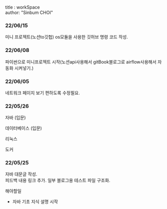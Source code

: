 
title : workSpace  
author: "Sinbum CHOI"

### 22/06/15
미니 프로젝트(노션to깃헙) os모듈을 사용한 깃허브 명령 코드 작성. 

### 22/06/08
파이썬으로 미니프로젝트 시작(노션api사용해서 gitBook블로그로 airflow사용해서 자동화 시켜넣기.)

### 22/06/05
네트워크 페이지 보기 편하도록 수정필요.

### 22/05/26

자바 (입문)

데이터베이스 (입문)

리눅스

도커


### 22/05/25

자바 대문글 작성.  
피드백 내용 링크 추가. 일부 블로그용 테스트 파일 구조화.

해야할일
- 자바 기초 지식 설명 시작



